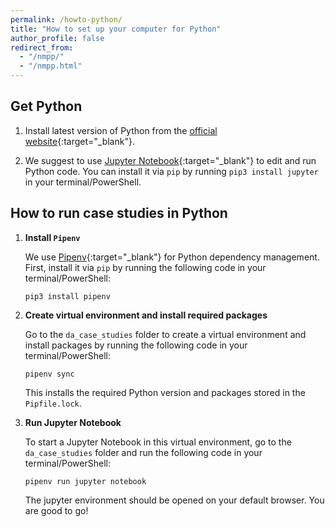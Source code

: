 ```yaml
---
permalink: /howto-python/
title: "How to set up your computer for Python"
author_profile: false
redirect_from:
  - "/nmpp/"
  - "/nmpp.html"
---
```


## Get Python

1. Install latest version of Python from the [official website](https://www.python.org/downloads/){:target="_blank"}.

2. We suggest to use [Jupyter Notebook](https://jupyter-notebook.readthedocs.io/en/stable/){:target="_blank"} to edit and run Python code. You can install it via `pip` by running `pip3 install jupyter` in your terminal/PowerShell. 


## How to run case studies in Python

1. **Install `Pipenv`**

    We use [Pipenv](https://pipenv-fork.readthedocs.io/en/latest/index.html){:target="_blank"} for Python dependency management. First, install it via `pip` by running the following code in your terminal/PowerShell:

    ```
    pip3 install pipenv
    ```

2. **Create virtual environment and install required packages**

    Go to the `da_case_studies` folder to create a virtual environment and install packages by running the following code in your terminal/PowerShell:

    ```
    pipenv sync
    ```

    This installs the required Python version and packages stored in the `Pipfile.lock`.

3. **Run Jupyter Notebook**

    To start a Jupyter Notebook in this virtual environment, go to the `da_case_studies` folder and run the following code in your terminal/PowerShell:

    ```
    pipenv run jupyter notebook
    ```

    The jupyter environment should be opened on your default browser. You are good to go!